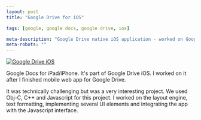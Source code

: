 ```yaml
---
layout: post
title: "Google Drive for iOS"

tags: [google, google docs, google drive, ios]

meta-description: "Google Drive native iOS application - worked on Google Docs portion. It was challenging but rewarding."
meta-robots: ""
---
```


[![Google Drive iOS](http://3.bp.blogspot.com/-8ad99pdqhVc/UE350IjRcYI/AAAAAAAAItc/aD6b60lk_34/s1600/ipad-editor-medium+.png)](http://googledocs.blogspot.ca/2012/09/google-drive-updates-for-ios-and-android.html)

Google Docs for iPad/iPhone. It's part of Google Drive iOS. I worked on it after I finished mobile web app for Google Drive.

It was technically challenging but was a very interesting project. We used Obj-C, C++ and Javascript for this project. I worked on the layout engine, text formatting, implementing several UI elements and integrating the app with the Javascript interface.
